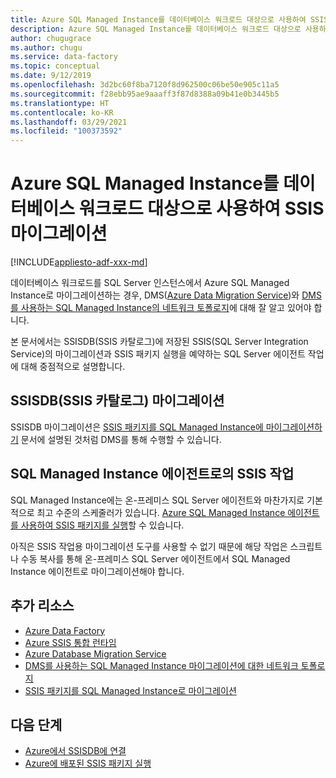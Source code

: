 ```yaml
---
title: Azure SQL Managed Instance를 데이터베이스 워크로드 대상으로 사용하여 SSIS 마이그레이션
description: Azure SQL Managed Instance를 데이터베이스 워크로드 대상으로 사용하여 SSIS 마이그레이션
author: chugugrace
ms.author: chugu
ms.service: data-factory
ms.topic: conceptual
ms.date: 9/12/2019
ms.openlocfilehash: 3d2bc60f8ba7120f8d962500c06be50e905c11a5
ms.sourcegitcommit: f28ebb95ae9aaaff3f87d8388a09b41e0b3445b5
ms.translationtype: HT
ms.contentlocale: ko-KR
ms.lasthandoff: 03/29/2021
ms.locfileid: "100373592"
---
```

# <a name="ssis-migration-with-azure-sql-managed-instance-as-the-database-workload-destination"></a>Azure SQL Managed Instance를 데이터베이스 워크로드 대상으로 사용하여 SSIS 마이그레이션

[!INCLUDE[appliesto-adf-xxx-md](includes/appliesto-adf-xxx-md.md)]

데이터베이스 워크로드를 SQL Server 인스턴스에서 Azure SQL Managed Instance로 마이그레이션하는 경우, DMS([Azure Data Migration Service](../dms/dms-overview.md))와 [DMS를 사용하는 SQL Managed Instance의 네트워크 토폴로지](../dms/resource-network-topologies.md)에 대해 잘 알고 있어야 합니다.

본 문서에서는 SSISDB(SSIS 카탈로그)에 저장된 SSIS(SQL Server Integration Service)의 마이그레이션과 SSIS 패키지 실행을 예약하는 SQL Server 에이전트 작업에 대해 중점적으로 설명합니다.

## <a name="migrate-ssis-catalog-ssisdb"></a>SSISDB(SSIS 카탈로그) 마이그레이션

SSISDB 마이그레이션은 [SSIS 패키지를 SQL Managed Instance에 마이그레이션하기](../dms/how-to-migrate-ssis-packages-managed-instance.md) 문서에 설명된 것처럼 DMS를 통해 수행할 수 있습니다.

## <a name="ssis-jobs-to-sql-managed-instance-agent"></a>SQL Managed Instance 에이전트로의 SSIS 작업

SQL Managed Instance에는 온-프레미스 SQL Server 에이전트와 마찬가지로 기본적으로 최고 수준의 스케줄러가 있습니다.  [Azure SQL Managed Instance 에이전트를 사용하여 SSIS 패키지를 실행](how-to-invoke-ssis-package-managed-instance-agent.md)할 수 있습니다.

아직은 SSIS 작업용 마이그레이션 도구를 사용할 수 없기 때문에 해당 작업은 스크립트나 수동 복사를 통해 온-프레미스 SQL Server 에이전트에서 SQL Managed Instance 에이전트로 마이그레이션해야 합니다.

## <a name="additional-resources"></a>추가 리소스

- [Azure Data Factory](./introduction.md)
- [Azure SSIS 통합 런타임](./create-azure-ssis-integration-runtime.md)
- [Azure Database Migration Service](../dms/dms-overview.md)
- [DMS를 사용하는 SQL Managed Instance 마이그레이션에 대한 네트워크 토폴로지](../dms/resource-network-topologies.md)
- [SSIS 패키지를 SQL Managed Instance로 마이그레이션](../dms/how-to-migrate-ssis-packages-managed-instance.md)

## <a name="next-steps"></a>다음 단계

- [Azure에서 SSISDB에 연결](/sql/integration-services/lift-shift/ssis-azure-connect-to-catalog-database)
- [Azure에 배포된 SSIS 패키지 실행](/sql/integration-services/lift-shift/ssis-azure-run-packages)